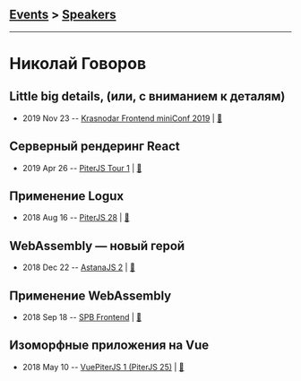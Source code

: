 ## [Events](../README.md) > [Speakers](../speakers.md)
---

# Николай Говоров

## Little big details, (или, с вниманием к деталям)
- 2019 Nov 23 -- [Krasnodar Frontend miniConf 2019](https://youtu.be/ZSloRfJpnTk)  | [:notebook:](https://yadi.sk/i/W9AXsBMuyr_v6w)  
## Серверный рендеринг React
- 2019 Apr 26 -- [PiterJS Tour 1](https://www.youtube.com/watch?v=MueYSY2ZO4Y&t=1160s)  | [:notebook:](https://nikolay-govorov.github.io/talk__react-ssr/#)  
## Применение Logux
- 2018 Aug 16 -- [PiterJS 28](https://www.youtube.com/watch?v=xbuxaQGRnpg)  | [:notebook:](https://fs.piterjs.org/events/28/govorov.pdf)  
## WebAssembly — новый герой
- 2018 Dec 22 -- [AstanaJS 2](https://www.facebook.com/BTSDigital/videos/279066159632468/)  | [:notebook:](https://nikolay-govorov.github.io/talk__wasm-new-hero/#)  
## Применение WebAssembly
- 2018 Sep 18 -- [SPB Frontend](https://www.youtube.com/watch?v=VcvCpbjyCVg)  | [:notebook:](https://nikolay-govorov.github.io/talk__wasm/#)  
## Изоморфные приложения на Vue
- 2018 May 10 -- [VuePiterJS 1 (PiterJS 25)](https://www.youtube.com/watch?v=UhPuIahns18)  | [:notebook:](https://fs.piterjs.org/events/25/govorov.pdf)  
